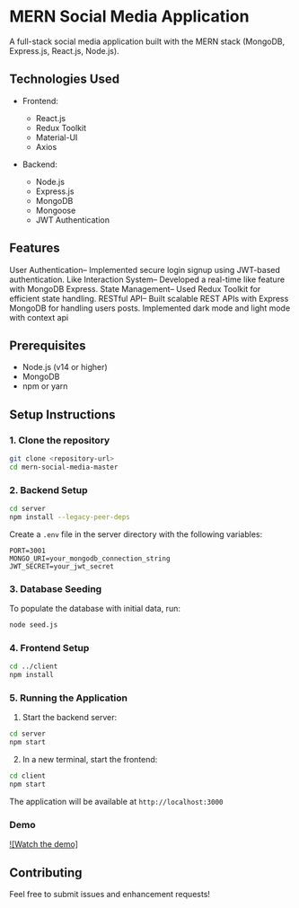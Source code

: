 # MERN Social Media Application

A full-stack social media application built with the MERN stack (MongoDB, Express.js, React.js, Node.js).

## Technologies Used

- Frontend:

  - React.js
  - Redux Toolkit
  - Material-UI
  - Axios

- Backend:
  - Node.js
  - Express.js
  - MongoDB
  - Mongoose
  - JWT Authentication


## Features

 User Authentication– Implemented secure login signup using JWT-based authentication.
 Like Interaction System– Developed a real-time like feature with MongoDB Express.
 State Management– Used Redux Toolkit for efficient state handling.
 RESTful API– Built scalable REST APIs with Express MongoDB for handling users posts.
 Implemented dark mode and light mode with context api

## Prerequisites

- Node.js (v14 or higher)
- MongoDB
- npm or yarn

## Setup Instructions

### 1. Clone the repository

```bash
git clone <repository-url>
cd mern-social-media-master
```

### 2. Backend Setup

```bash
cd server
npm install --legacy-peer-deps
```

Create a `.env` file in the server directory with the following variables:

```
PORT=3001
MONGO_URI=your_mongodb_connection_string
JWT_SECRET=your_jwt_secret
```

### 3. Database Seeding

To populate the database with initial data, run:

```bash
node seed.js
```

### 4. Frontend Setup

```bash
cd ../client
npm install
```

### 5. Running the Application

1. Start the backend server:

```bash
cd server
npm start
```

2. In a new terminal, start the frontend:

```bash
cd client
npm start
```

The application will be available at `http://localhost:3000`



### Demo

[![Watch the demo]](https://drive.google.com/file/d/1hsF-tmuw5-L8DRtK9Ci1rQaahNxS9n2R/view?usp=sharing)





## Contributing

Feel free to submit issues and enhancement requests!
